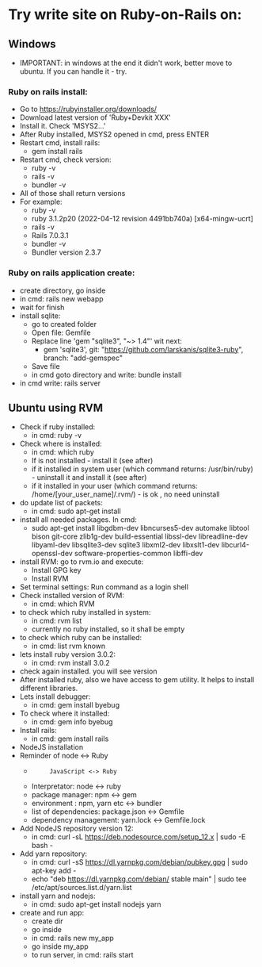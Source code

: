 # Try write site on Ruby-on-Rails on:

##  Windows
* IMPORTANT: in windows at the end it didn't work, better move to ubuntu. If you can handle it - try.

### Ruby on rails install:
* Go to https://rubyinstaller.org/downloads/
* Download latest version of 'Ruby+Devkit XXX'
* Install it. Check 'MSYS2...'
* After Ruby installed, MSYS2 opened in cmd, press ENTER
* Restart cmd, install rails: 
  * gem install rails
* Restart cmd, check version:
  * ruby -v
  * rails -v
  * bundler -v
* All of those shall return versions
* For example:
  * ruby -v
  * ruby 3.1.2p20 (2022-04-12 revision 4491bb740a) [x64-mingw-ucrt]
  * rails -v
  * Rails 7.0.3.1
  * bundler -v
  * Bundler version 2.3.7

### Ruby on rails application create:
* create directory, go inside
* in cmd: rails new webapp
* wait for finish
* install sqlite:
  * go to created folder
  * Open file: Gemfile
  * Replace line 'gem "sqlite3", "~> 1.4"' wit next:
    * gem 'sqlite3', git: "https://github.com/larskanis/sqlite3-ruby", branch: "add-gemspec"
  * Save file
  * in cmd goto directory and write: bundle install
* in cmd write: rails server

##  Ubuntu using RVM
* Check if ruby installed:
  * in cmd: ruby -v
* Check where is installed:
  * in cmd: which ruby
  * If is not installed - install it (see after)
  * if it installed in system user (which command returns: /usr/bin/ruby) - uninstall it and install it (see after)
  * if it installed in your user (which command returns: /home/[your_user_name]/.rvm/) - is ok , no need uninstall
* do update list of packets:
  * in cmd: sudo apt-get install
* install all needed packages. In cmd:
  * sudo apt-get install libgdbm-dev libncurses5-dev automake libtool bison git-core zlib1g-dev build-essential libssl-dev libreadline-dev libyaml-dev libsqlite3-dev sqlite3 libxml2-dev libxslt1-dev libcurl4-openssl-dev software-properties-common libffi-dev
* install RVM: go to rvm.io and execute:
  * Install GPG key
  * Install RVM
* Set terminal settings: Run command as a login shell
* Check installed version of RVM: 
  * in cmd: which RVM
* to check which ruby installed in system:
  * in cmd: rvm list
  * currently no ruby installed, so it shall be empty
* to check which ruby can be installed:
  * in cmd: list rvm known
* lets install ruby version 3.0.2:
  * in cmd: rvm install 3.0.2
* check again installed. you will see version
* After installed ruby, also we have access to gem utility. It helps to install different libraries.
* Lets install debugger:
  * in cmd: gem install byebug
* To check where it installed:
  * in cmd: gem info byebug
* Install rails:
  * in cmd: gem install rails
* NodeJS installation
* Reminder of node <-> Ruby
  *          JavaScript <-> Ruby
  * Interpretator: node <-> ruby
  * package manager: npm  <-> gem
  * environment : npm, yarn etc <-> bundler
  * list of dependencies: package.json <-> Gemfile
  * dependency management: yarn.lock <-> Gemfile.lock
* Add NodeJS repository version 12:
  * in cmd: curl -sL https://deb.nodesource.com/setup_12.x | sudo -E bash -
* Add yarn repository:
  * in cmd: curl -sS https://dl.yarnpkg.com/debian/pubkey.gpg | sudo apt-key add -
  * echo "deb https://dl.yarnpkg.com/debian/ stable main" | sudo tee /etc/apt/sources.list.d/yarn.list
* install yarn and nodejs:
  * in cmd: sudo apt-get install nodejs yarn
* create and run app:
  * create dir
  * go inside
  * in cmd: rails new my_app
  * go inside my_app
  * to run server, in cmd: rails start
